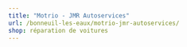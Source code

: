 ```yaml
---
title: "Motrio - JMR Autoservices"
url: /bonneuil-les-eaux/motrio-jmr-autoservices/
shop: réparation de voitures
---
```


